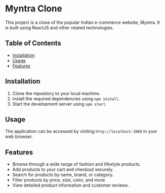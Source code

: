 # Myntra Clone

This project is a clone of the popular Indian e-commerce website, Myntra. It is built using ReactJS and other related technologies.

## Table of Contents

- [Installation](#installation)
- [Usage](#usage)
- [Features](#features)

## Installation

1. Clone the repository to your local machine.
2. Install the required dependencies using `npm install`.
3. Start the development server using `npm start`.

## Usage

The application can be accessed by visiting `http://localhost:3000` in your web browser.

## Features

- Browse through a wide range of fashion and lifestyle products.
- Add products to your cart and checkout securely.
- Search for products by name, brand, or category.
- Filter products by price, size, color, and more.
- View detailed product information and customer reviews.

